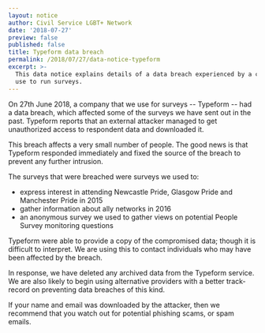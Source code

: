 ```yaml
---
layout: notice
author: Civil Service LGBT+ Network
date: '2018-07-27'
preview: false
published: false
title: Typeform data breach
permalink: /2018/07/27/data-notice-typeform
excerpt: >-
  This data notice explains details of a data breach experienced by a company we
  use to run surveys.
---
```

On 27th June 2018, a company that we use for surveys -- Typeform -- had a data breach, which affected some of the surveys we have sent out in the past. Typeform reports that an external attacker managed to get unauthorized access to respondent data and downloaded it. 

This breach affects a very small number of people. The good news is that Typeform responded immediately and fixed the source of the breach to prevent any further intrusion.

The surveys that were breached were surveys we used to:

- express interest in attending Newcastle Pride, Glasgow Pride and Manchester Pride in 2015
- gather information about ally networks in 2016
- an anonymous survey we used to gather views on potential People Survey monitoring questions

Typeform were able to provide a copy of the compromised data; though it is difficult to interpret. We are using this to contact individuals who may have been affected by the breach.

In response, we have deleted any archived data from the Typeform service. We are also likely to begin using alternative providers with a better track-record on preventing data breaches of this kind.

If your name and email was downloaded by the attacker, then we recommend that you watch out for potential phishing scams, or spam emails.